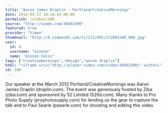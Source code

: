 ```yaml
---
title: "Aaron James Draplin - Portland/CreativeMornings"
date: 2012-05-17 10:16:43 00:00
permalink: /videos/100
source: "http://vimeo.com/39441590"
featured: true
provider: "Vimeo"
thumbnail: "http://b.vimeocdn.com/ts/272/091/272091546_960.jpg"
user:
  id: 8
  username: "alonzo"
  name: "Alonzo Felix"
tags: ["creativemornings","design","aaron draplin"]
html: "<iframe src=\"http://player.vimeo.com/video/39441590\" width=\"1280\" height=\"720\" frameborder=\"0\" webkitallowfullscreen mozallowfullscreen allowfullscreen></iframe>"
id: 100
---
```


Our speaker at the March 2012 Portland/CreativeMornings was Aaron James Draplin (draplin.com). The event was generously hosted by Ziba (ziba.com) and sponsored by 52 Limited (52ltd.com). Many thanks to Pro Photo Supply (prophotosupply.com) for lending us the gear to capture the talk and to Paul Searle (psearle.com) for shooting and editing this video.